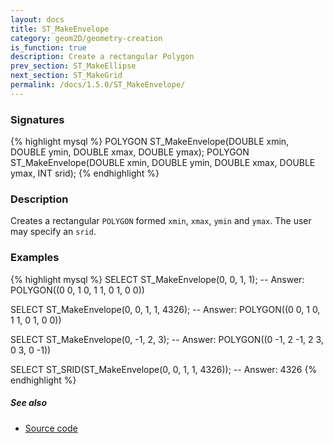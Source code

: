 ```yaml
---
layout: docs
title: ST_MakeEnvelope
category: geom2D/geometry-creation
is_function: true
description: Create a rectangular Polygon
prev_section: ST_MakeEllipse
next_section: ST_MakeGrid
permalink: /docs/1.5.0/ST_MakeEnvelope/
---
```


### Signatures

{% highlight mysql %}
POLYGON ST_MakeEnvelope(DOUBLE xmin, DOUBLE ymin,
                        DOUBLE xmax, DOUBLE ymax);
POLYGON ST_MakeEnvelope(DOUBLE xmin, DOUBLE ymin,
                        DOUBLE xmax, DOUBLE ymax, INT srid);
{% endhighlight %}

### Description

Creates a rectangular `POLYGON` formed `xmin`, `xmax`, `ymin` and
`ymax`. The user may specify an `srid`.

### Examples

{% highlight mysql %}
SELECT ST_MakeEnvelope(0, 0, 1, 1);
-- Answer: POLYGON((0 0, 1 0, 1 1, 0 1, 0 0))

SELECT ST_MakeEnvelope(0, 0, 1, 1, 4326);
-- Answer: POLYGON((0 0, 1 0, 1 1, 0 1, 0 0))

SELECT ST_MakeEnvelope(0, -1, 2, 3);
-- Answer: POLYGON((0 -1, 2 -1, 2 3, 0 3, 0 -1))

SELECT ST_SRID(ST_MakeEnvelope(0, 0, 1, 1, 4326));
-- Answer: 4326
{% endhighlight %}

##### See also

* <a href="https://github.com/orbisgis/h2gis/blob/master/h2gis-functions/src/main/java/org/h2gis/functions/spatial/create/ST_MakeEnvelope.java" target="_blank">Source code</a>
